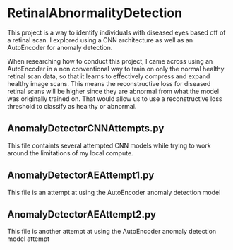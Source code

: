 # RetinalAbnormalityDetection

This project is a way to identify individuals with diseased eyes based off of a retinal scan. I explored using a CNN architecture as well as an AutoEncoder for anomaly detection.

When researching how to conduct this project, I came across using an AutoEncoder in a non conventional way to train on only the normal healthy retinal scan data, so that it learns to effectively compress and expand healthy image scans. This means the reconstructive loss for diseased retinal scans will be higher since they are abnormal from what the model was originally trained on. That would allow us to use a reconstructive loss threshold to classify as healthy or abnormal.

## AnomalyDetectorCNNAttempts.py
This file containts several attempted CNN models while trying to work around the limitations of my local compute.

## AnomalyDetectorAEAttempt1.py
This file is an attempt at using the AutoEncoder anomaly detection model

## AnomalyDetectorAEAttempt2.py
This file is another attempt at using the AutoEncoder anomaly detection model attempt
